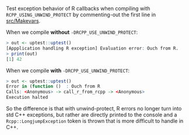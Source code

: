 Test exception behavior of R callbacks when compiling with `RCPP_USING_UNWIND_PROTECT` by commenting-out the first line in [src/Makevars](src/Makevars).

When we compile __without__ `-DRCPP_USE_UNWIND_PROTECT`:

```r
> out <- uptest::uptest()
[Appplication handling R exception] Evaluation error: Ouch from R.
> print(out)
[1] 42
```

When we compile __with__ `-DRCPP_USE_UNWIND_PROTECT`:

```r
> out <- uptest::uptest()
Error in (function ()  : Ouch from R
Calls: <Anonymous> -> call_r_from_rcpp -> <Anonymous>
Execution halted
```

So the difference is that with unwind-protect, R errors no longer turn into std C++ exceptions, but rather are directly printed to the console and a `Rcpp::LongjumpException` token is thrown that is more difficult to handle in C++. 
